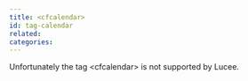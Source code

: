 ```yaml
---
title: <cfcalendar>
id: tag-calendar
related:
categories:
---
```


Unfortunately the tag &lt;cfcalendar&gt; is not supported by Lucee.
